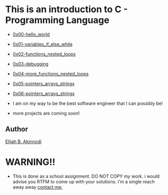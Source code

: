 # This is an introduction to C - Programming Language #

- [0x00-hello_world](https://github.com/Akinsbaba12/alx-low_level_programming/tree/master/0x00-hello_world)
- [0x01-variables_if_else_while](https://github.com/Akinsbaba12/alx-low_level_programming/tree/master/0x01-variables_if_else_while)
- [0x02-functions_nested_loops](https://github.com/Akinsbaba12/alx-low_level_programming/tree/master/0x02-functions_nested_loops)
- [0x03-debugging](https://github.com/Akinsbaba12/alx-low_level_programming/tree/master/0x03-debugging)
- [0x04-more_functions_nested_loops](https://github.com/Akinsbaba12/alx-low_level_programming/tree/master/0x04-more_functions_nested_loops)
- [0x05-pointers_arrays_strings](https://github.com/Akinsbaba12/alx-low_level_programming/tree/master/0x05-pointers_arrays_strings)
- [0x06-pointers_arrays_strings](https://github.com/Akinsbaba12/alx-low_level_programming/tree/master/0x06-pointers_arrays_strings)

- I am on my way to be the best software engineer that I can possibly be!
- more projects are coming soon!

## Author ##
[Elijah B. Akinnodi](https://www.linkedin.com/in/elijah-b-akinnodi-002bb952/)

# WARNING!! #

- This is done as a school assignment. DO NOT COPY my work. i would advise you RTFM to come up with your solutions. i'm a single reach away away [contact me:](https://www.linkedin.com/in/elijah-b-akinnodi-002bb952/)



